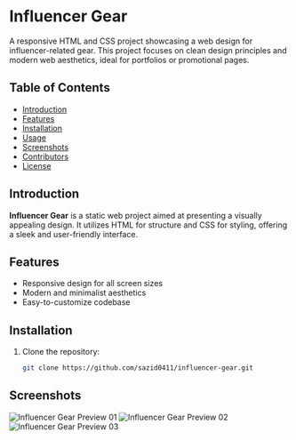 # Influencer Gear

A responsive HTML and CSS project showcasing a web design for influencer-related gear. This project focuses on clean design principles and modern web aesthetics, ideal for portfolios or promotional pages.

## Table of Contents

- [Introduction](#introduction)
- [Features](#features)
- [Installation](#installation)
- [Usage](#usage)
- [Screenshots](#screenshots)
- [Contributors](#contributors)
- [License](#license)

## Introduction

**Influencer Gear** is a static web project aimed at presenting a visually appealing design. It utilizes HTML for structure and CSS for styling, offering a sleek and user-friendly interface.

## Features

- Responsive design for all screen sizes
- Modern and minimalist aesthetics
- Easy-to-customize codebase

## Installation

1. Clone the repository:
   ```bash
   git clone https://github.com/sazid0411/influencer-gear.git

## Screenshots

![Influencer Gear Preview 01 ](1.png)
![Influencer Gear Preview 02 ](2.png)
![Influencer Gear Preview 03 ](3.png)

